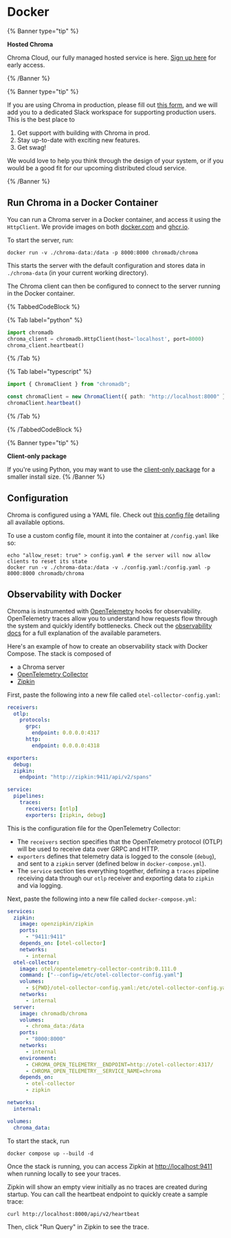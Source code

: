 # Docker

{% Banner type="tip" %}

**Hosted Chroma**

Chroma Cloud, our fully managed hosted service is here. [Sign up here](https://trychroma.com/signup) for early access.

{% /Banner %}

{% Banner type="tip" %}

If you are using Chroma in production, please fill out [this form](https://airtable.com/appqd02UuQXCK5AuY/pagr1D0NFQoNpUpNZ/form), and we will add you to a dedicated Slack workspace for supporting production users.
This is the best place to

1. Get support with building with Chroma in prod.
2. Stay up-to-date with exciting new features.
3. Get swag!

We would love to help you think through the design of your system, or if you would be a good fit for our upcoming distributed cloud service.

{% /Banner %}

## Run Chroma in a Docker Container

You can run a Chroma server in a Docker container, and access it using the `HttpClient`. We provide images on both [docker.com](https://hub.docker.com/r/chromadb/chroma) and [ghcr.io](https://github.com/chroma-core/chroma/pkgs/container/chroma).

To start the server, run:

```terminal
docker run -v ./chroma-data:/data -p 8000:8000 chromadb/chroma
```

This starts the server with the default configuration and stores data in `./chroma-data` (in your current working directory).

The Chroma client can then be configured to connect to the server running in the Docker container.

{% TabbedCodeBlock %}

{% Tab label="python" %}
```python
import chromadb
chroma_client = chromadb.HttpClient(host='localhost', port=8000)
chroma_client.heartbeat()
```
{% /Tab %}

{% Tab label="typescript" %}
```typescript
import { ChromaClient } from "chromadb";

const chromaClient = new ChromaClient({ path: "http://localhost:8000" })
chromaClient.heartbeat()
```
{% /Tab %}

{% /TabbedCodeBlock %}

{% Banner type="tip" %}

**Client-only package**

If you're using Python, you may want to use the [client-only package](/production/chroma-server/python-thin-client) for a smaller install size.
{% /Banner %}

## Configuration

Chroma is configured using a YAML file. Check out [this config file](https://github.com/chroma-core/chroma/blob/main/rust/frontend/sample_configs/single_node_full.yaml) detailing all available options.

To use a custom config file, mount it into the container at `/config.yaml` like so:

```terminal
echo "allow_reset: true" > config.yaml # the server will now allow clients to reset its state
docker run -v ./chroma-data:/data -v ./config.yaml:/config.yaml -p 8000:8000 chromadb/chroma
```

## Observability with Docker

Chroma is instrumented with [OpenTelemetry](https://opentelemetry.io/) hooks for observability. OpenTelemetry traces allow you to understand how requests flow through the system and quickly identify bottlenecks. Check out the [observability docs](../administration/observability) for a full explanation of the available parameters.

Here's an example of how to create an observability stack with Docker Compose. The stack is composed of

- a Chroma server
- [OpenTelemetry Collector](https://github.com/open-telemetry/opentelemetry-collector)
- [Zipkin](https://zipkin.io/)

First, paste the following into a new file called `otel-collector-config.yaml`:

```yaml
receivers:
  otlp:
    protocols:
      grpc:
        endpoint: 0.0.0.0:4317
      http:
        endpoint: 0.0.0.0:4318

exporters:
  debug:
  zipkin:
    endpoint: "http://zipkin:9411/api/v2/spans"

service:
  pipelines:
    traces:
      receivers: [otlp]
      exporters: [zipkin, debug]
```

This is the configuration file for the OpenTelemetry Collector:
* The `receivers` section specifies that the OpenTelemetry protocol (OTLP) will be used to receive data over GRPC and HTTP.
* `exporters` defines that telemetry data is logged to the console (`debug`), and sent to a `zipkin` server (defined below in `docker-compose.yml`).
* The `service` section ties everything together, defining a `traces` pipeline receiving data through our `otlp` receiver and exporting data to `zipkin` and via logging.

Next, paste the following into a new file called `docker-compose.yml`:

```yaml
services:
  zipkin:
    image: openzipkin/zipkin
    ports:
      - "9411:9411"
    depends_on: [otel-collector]
    networks:
      - internal
  otel-collector:
    image: otel/opentelemetry-collector-contrib:0.111.0
    command: ["--config=/etc/otel-collector-config.yaml"]
    volumes:
      - ${PWD}/otel-collector-config.yaml:/etc/otel-collector-config.yaml
    networks:
      - internal
  server:
    image: chromadb/chroma
    volumes:
      - chroma_data:/data
    ports:
      - "8000:8000"
    networks:
      - internal
    environment:
      - CHROMA_OPEN_TELEMETRY__ENDPOINT=http://otel-collector:4317/
      - CHROMA_OPEN_TELEMETRY__SERVICE_NAME=chroma
    depends_on:
      - otel-collector
      - zipkin

networks:
  internal:

volumes:
  chroma_data:
```

To start the stack, run

```terminal
docker compose up --build -d
```

Once the stack is running, you can access Zipkin at [http://localhost:9411](http://localhost:9411) when running locally to see your traces.

Zipkin will show an empty view initially as no traces are created during startup. You can call the heartbeat endpoint to quickly create a sample trace:

```terminal
curl http://localhost:8000/api/v2/heartbeat
```

Then, click "Run Query" in Zipkin to see the trace.
